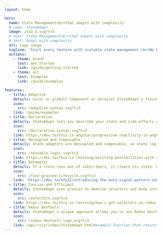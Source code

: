 ```yaml
---
layout: home

hero:
  name: State Management<br>that adapts with complexity
  # name: StateAdapt
  image: /sa3-3.svg?t=3
  # text: State Management<br>that adapts with complexity
  # text: Adapt with complexity
  alt: Logo image
  tagline: 'Start every feature with scalable state management.<br>No boilerplate. No big refactors.'
  actions:
    - theme: brand
      text: Get Started
      link: /guide/getting-started
    - theme: alt
      text: Examples
      link: /guide/examples

features:
  - title: Adaptive
    details: Local or global? Component or Service? StateAdapt's flexible syntax eliminates the need to ask these annoying questions up front.
    icon:
      src: /adaptive-syntax.svg?t=3
    link: /guide/examples
  - title: Declarative
    details: StateAdapt lets you describe your state and side-effects almost completely declaratively, with as little boilerplate as possible.
    icon:
      src: /declarative-syntax.svg?t=3
    link: https://dev.to/this-is-angular/progressive-reactivity-in-angular-1d40
  - title: Decoupled and Composable
    details: State adapters are decoupled and composable, so state logic is reusable, focused and resilient across change.
    icon:
      src: /reusable-logic.svg?t=3
    link: https://dev.to/this-is-learning/exciting-possibilities-with-state-adapters-3cia
  - title: Automatic
    details: If a store runs out of subscribers, it clears its state. When it gets new subscribers, it re-initializes. No need for external management.
    icon:
      src: /fine-grained-lifecycle.svg?t=3
    link: 'https://dev.to/mfp22/introducing-the-auto-signal-pattern-1a5h#1-automatic-cleanup'
  - title: Concise and Efficient
    details: StateAdapt uses proxies to memoize selectors and hook into Redux DevTools, while enabling extremely concise syntax.
    icon:
      src: /selectors.svg?t=3
    link: https://dev.to/this-is-learning/how-i-got-selectors-in-redux-devtools-443j
  - title: Redux DevTools
    details: StateAdapt's unique approach allows you to use Redux DevTools to inspect and debug both global and local state.
    icon:
      src: /redux-devtools-logo.svg?t=3
    link: /api/rxjs/index/StateAdapt.html#example-function-that-returns-an-observable
---
```

